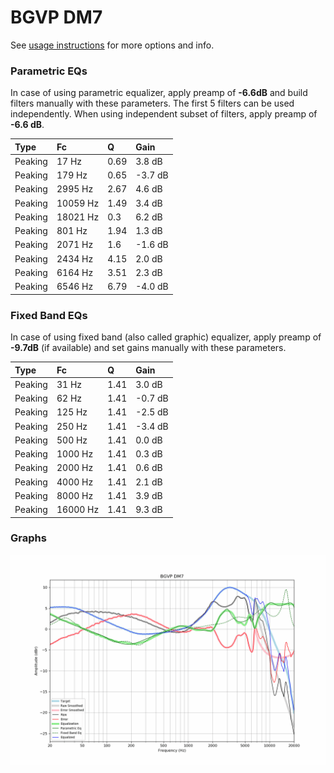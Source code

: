 # BGVP DM7
See [usage instructions](https://github.com/jaakkopasanen/AutoEq#usage) for more options and info.

### Parametric EQs
In case of using parametric equalizer, apply preamp of **-6.6dB** and build filters manually
with these parameters. The first 5 filters can be used independently.
When using independent subset of filters, apply preamp of **-6.6 dB**.

| Type    | Fc       |    Q | Gain    |
|:--------|:---------|:-----|:--------|
| Peaking | 17 Hz    | 0.69 | 3.8 dB  |
| Peaking | 179 Hz   | 0.65 | -3.7 dB |
| Peaking | 2995 Hz  | 2.67 | 4.6 dB  |
| Peaking | 10059 Hz | 1.49 | 3.4 dB  |
| Peaking | 18021 Hz | 0.3  | 6.2 dB  |
| Peaking | 801 Hz   | 1.94 | 1.3 dB  |
| Peaking | 2071 Hz  | 1.6  | -1.6 dB |
| Peaking | 2434 Hz  | 4.15 | 2.0 dB  |
| Peaking | 6164 Hz  | 3.51 | 2.3 dB  |
| Peaking | 6546 Hz  | 6.79 | -4.0 dB |

### Fixed Band EQs
In case of using fixed band (also called graphic) equalizer, apply preamp of **-9.7dB**
(if available) and set gains manually with these parameters.

| Type    | Fc       |    Q | Gain    |
|:--------|:---------|:-----|:--------|
| Peaking | 31 Hz    | 1.41 | 3.0 dB  |
| Peaking | 62 Hz    | 1.41 | -0.7 dB |
| Peaking | 125 Hz   | 1.41 | -2.5 dB |
| Peaking | 250 Hz   | 1.41 | -3.4 dB |
| Peaking | 500 Hz   | 1.41 | 0.0 dB  |
| Peaking | 1000 Hz  | 1.41 | 0.3 dB  |
| Peaking | 2000 Hz  | 1.41 | 0.6 dB  |
| Peaking | 4000 Hz  | 1.41 | 2.1 dB  |
| Peaking | 8000 Hz  | 1.41 | 3.9 dB  |
| Peaking | 16000 Hz | 1.41 | 9.3 dB  |

### Graphs
![](./BGVP%20DM7.png)